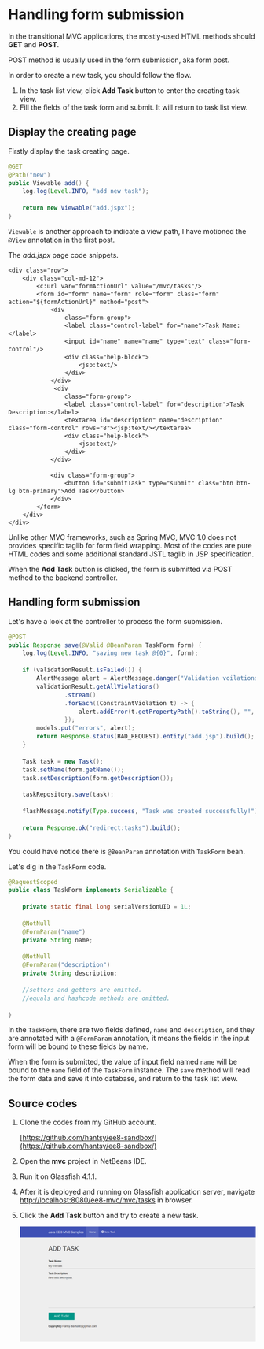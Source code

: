 # Handling form submission

In the transitional MVC applications, the mostly-used HTML methods should **GET** and **POST**.

POST method is usually used in the form submission, aka form post.

In order to create a new task, you should follow the flow.

1. In the task list view, click **Add Task** button to enter the creating task view.
2. Fill the fields of the task form and submit. It will return to task list view.

## Display the creating page

Firstly display the task creating page.

```java
@GET
@Path("new")
public Viewable add() {
    log.log(Level.INFO, "add new task");

    return new Viewable("add.jspx");
}
```

`Viewable` is another approach to indicate a view path, I have motioned the `@View` annotation in the first post.

The _add.jspx_ page code snippets.

```markup
<div class="row">
    <div class="col-md-12">
        <c:url var="formActionUrl" value="/mvc/tasks"/>
        <form id="form" name="form" role="form" class="form" action="${formActionUrl}" method="post">
            <div
                class="form-group">
                <label class="control-label" for="name">Task Name:</label>
                <input id="name" name="name" type="text" class="form-control"/>
                <div class="help-block">
                    <jsp:text/>
                </div>
            </div>
             <div
                class="form-group">
                <label class="control-label" for="description">Task Description:</label>
                <textarea id="description" name="description" class="form-control" rows="8"><jsp:text/></textarea>
                <div class="help-block">
                    <jsp:text/>
                </div>
            </div>

            <div class="form-group">
                <button id="submitTask" type="submit" class="btn btn-lg btn-primary">Add Task</button>
            </div>
        </form>
    </div>
</div>
```

Unlike other MVC frameworks, such as Spring MVC, MVC 1.0 does not provides specific taglib for form field wrapping. Most of the codes are pure HTML codes and some additional standard JSTL taglib in JSP specification.

When the **Add Task** button is clicked, the form is submitted via POST method to the backend controller.

## Handling form submission

Let's have a look at the controller to process the form submission.

```java
@POST
public Response save(@Valid @BeanParam TaskForm form) {
    log.log(Level.INFO, "saving new task @{0}", form);

    if (validationResult.isFailed()) {
        AlertMessage alert = AlertMessage.danger("Validation voilations!");
        validationResult.getAllViolations()
                .stream()
                .forEach((ConstraintViolation t) -> {
                    alert.addError(t.getPropertyPath().toString(), "", t.getMessage());
                });
        models.put("errors", alert);
        return Response.status(BAD_REQUEST).entity("add.jsp").build();
    }

    Task task = new Task();
    task.setName(form.getName());
    task.setDescription(form.getDescription());

    taskRepository.save(task);

    flashMessage.notify(Type.success, "Task was created successfully!");

    return Response.ok("redirect:tasks").build();
}
```

You could have notice there is `@BeanParam` annotation with `TaskForm` bean.

Let's dig in the `TaskForm` code.

```java
@RequestScoped
public class TaskForm implements Serializable {

    private static final long serialVersionUID = 1L;

    @NotNull
    @FormParam("name")
    private String name;

    @NotNull
    @FormParam("description")
    private String description;

    //setters and getters are omitted.
    //equals and hashcode methods are omitted.

}
```

In the `TaskForm`, there are two fields defined, `name` and `description`, and they are annotated with a `@FormParam` annotation, it means the fields in the input form will be bound to these fields by name.

When the form is submitted, the value of input field named `name` will be bound to the `name` field of the `TaskForm` instance. The `save` method will read the form data and save it into database, and return to the task list view.

## Source codes

1. Clone the codes from my GitHub account.

   [https://github.com/hantsy/ee8-sandbox/](https://github.com/hantsy/ee8-sandbox/)

2. Open the **mvc** project in NetBeans IDE.
3. Run it on Glassfish 4.1.1.
4. After it is deployed and running on Glassfish application server, navigate [http://localhost:8080/ee8-mvc/mvc/tasks](http://localhost:8080/ee8-mvc/mvc/tasks) in browser.
5. Click the **Add Task** button and try to create a new task.

   ![mvc-new-task.png](../.gitbook/assets/mvc-new-task.png)

